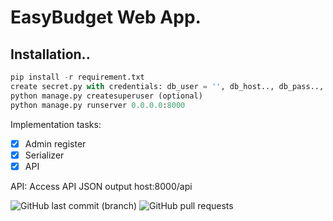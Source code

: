 # EasyBudget Web App.


## Installation..


``` Python
pip install -r requirement.txt
create secret.py with credentials: db_user = '', db_host.., db_pass.., db_port.., db_name..
python manage.py createsuperuser (optional)
python manage.py runserver 0.0.0.0:8000
```

Implementation tasks:

- [x] Admin register
- [x] Serializer
- [x] API

API:
Access API JSON output host:8000/api

![GitHub last commit (branch)](https://img.shields.io/github/last-commit/EasyBudgetWebApp/easybudget-backend-python/main)
![GitHub pull requests](https://img.shields.io/github/issues-pr-raw/EasyBudgetWebApp/easybudget-backend-python?style=plastic)

